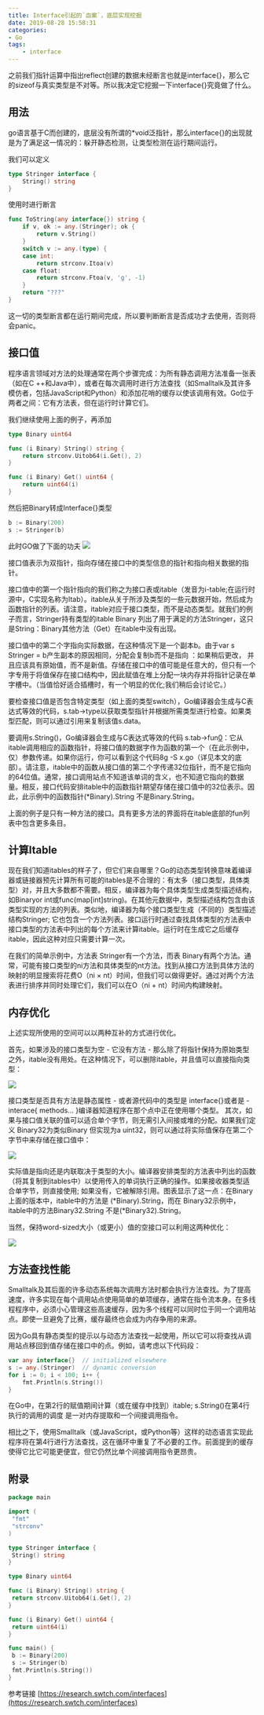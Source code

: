 ```yaml
---
title: Interface引起的`血案`，底层实现挖掘
date: 2019-08-28 15:58:31
categories: 
- Go
tags:
	- interface
---
```

之前我们指针运算中指出reflect创建的数据未经断言也就是interface{}，那么它的sizeof与真实类型是不对等。所以我决定它挖掘一下interface{}究竟做了什么。

<!-- more -->

## 用法

go语言基于C而创建的，底层没有所谓的*void泛指针，那么interface{}的出现就是为了满足这一情况的：躲开静态检测，让类型检测在运行期间运行。

我们可以定义
```go
type Stringer interface {
    String() string
}
```

使用时进行断言
```go
func ToString(any interface{}) string {
    if v, ok := any.(Stringer); ok {
        return v.String()
    }
    switch v := any.(type) {
    case int:
        return strconv.Itoa(v)
    case float:
        return strconv.Ftoa(v, 'g', -1)
    }
    return "???"
}
```
这一切的类型断言都在运行期间完成，所以要判断断言是否成功才去使用，否则将会panic。


## 接口值

程序语言领域对方法的处理通常在两个步骤完成：为所有静态调用方法准备一张表（如在C ++和Java中），或者在每次调用时进行方法查找（如Smalltalk及其许多模仿者，包括JavaScript和Python）和添加花哨的缓存以使该调用有效。Go位于两者之间：它有方法表，但在运行时计算它们。

我们继续使用上面的例子，再添加
```go
type Binary uint64

func (i Binary) String() string {
    return strconv.Uitob64(i.Get(), 2)
}

func (i Binary) Get() uint64 {
    return uint64(i)
}
```

然后把Binary转成Interface{}类型
```go
b := Binary(200)
s := Stringer(b) 
```

此时GO做了下面的功夫
![](/images/go-interface/gointer2.png)

接口值表示为双指针，指向存储在接口中的类型信息的指针和指向相关数据的指针。

接口值中的第一个指针指向的我们称之为接口表或itable（发音为i-table;在运行时源中，C实现名称为Itab）。itable从关于所涉及类型的一些元数据开始，然后成为函数指针的列表。请注意，itable对应于接口类型，而不是动态类型。就我们的例子而言，Stringer持有类型的itable Binary 列出了用于满足的方法Stringer，这只是String：Binary其他方法（Get）在itable中没有出现。

接口值中的第二个字指向实际数据，在这种情况下是一个副本b。由于var s Stringer = b产生副本的原因相同，分配会复制b而不是指向 ：如果稍后更改， 并且应该具有原始值，而不是新值。存储在接口中的值可能是任意大的，但只有一个字专用于将值保存在接口结构中，因此赋值在堆上分配一块内存并将指针记录在单字槽中。（当值恰好适合插槽时，有一个明显的优化;我们稍后会讨论它。）

要检查接口值是否包含特定类型（如上面的类型switch），Go编译器会生成与C表达式等效的代码，s.tab->type以获取类型指针并根据所需类型进行检查。如果类型匹配，则可以通过引用来复制该值s.data。

要调用s.String()，Go编译器会生成与C表达式等效的代码 s.tab->fun[0](s.data)：它从itable调用相应的函数指针，将接口值的数据字作为函数的第一个（在此示例中，仅）参数传递。如果你运行，你可以看到这个代码8g -S x.go（详见本文的底部）。请注意，itable中的函数从接口值的第二个字传递32位指针，而不是它指向的64位值。通常，接口调用站点不知道该单词的含义，也不知道它指向的数据量。相反，接口代码安排itable中的函数指针期望存储在接口值中的32位表示。因此，此示例中的函数指针(*Binary).String 不是Binary.String。


上面的例子是只有一种方法的接口。具有更多方法的界面将在itable底部的fun列表中包含更多条目。

## 计算Itable

现在我们知道itables的样子了，但它们来自哪里？Go的动态类型转换意味着编译器或链接器预先计算所有可能的itables是不合理的：有太多（接口类型，具体类型）对，并且大多数都不需要。相反，编译器为每个具体类型生成类型描述结构，如Binaryor int或func(map[int]string)。在其他元数据中，类型描述结构包含由该类型实现的方法的列表。类似地，编译器为每个接口类型生成（不同的）类型描述结构Stringer; 它也包含一个方法列表。接口运行时通过查找具体类型的方法表中接口类型的方法表中列出的每个方法来计算itable。运行时在生成它之后缓存itable，因此这种对应只需要计算一次。

在我们的简单示例中，方法表 Stringer有一个方法，而表 Binary有两个方法。通常，可能有接口类型的ni方法和具体类型的nt方法。找到从接口方法到具体方法的映射的明显搜索将花费O（ni × nt）时间，但我们可以做得更好。通过对两个方法表进行排序并同时处理它们，我们可以在O（ni + nt）时间内构建映射。


## 内存优化

上述实现所使用的空间可以以两种互补的方式进行优化。

首先，如果涉及的接口类型为空 - 它没有方法 - 那么除了将指针保持为原始类型之外，itable没有用处。在这种情况下，可以删除itable，并且值可以直接指向类型：

![](/images/go-interface/gointer3.png)


接口类型是否具有方法是静态属性 - 或者源代码中的类型是 interface{}或者是 - interace{ methods... }编译器知道程序在那个点中正在使用哪个类型。
其次，如果与接口值关联的值可以适合单个字节，则无需引入间接或堆的分配。如果我们定义 Binary32为类似Binary 但实现为a uint32，则可以通过将实际值保存在第二个字节中来存储在接口值中：

![](/images/go-interface/gointer4.png)

实际值是指向还是内联取决于类型的大小。编译器安排类型的方法表中列出的函数（将其复制到itables中）以使用传入的单词执行正确的操作。如果接收器类型适合单字节，则直接使用; 如果没有，它被解除引用。图表显示了这一点：在Binary上面的版本中，itable中的方法是 (*Binary).String，而在 Binary32示例中，itable中的方法Binary32.String 不是(*Binary32).String。

当然，保持word-sized大小（或更小）值的空接口可以利用这两种优化：

![](/images/go-interface/gointer5.png)


## 方法查找性能

Smalltalk及其后面的许多动态系统每次调用方法时都会执行方法查找。为了提高速度，许多实现在每个调用站点使用简单的单项缓存，通常在指令流本身。在多线程程序中，必须小心管理这些高速缓存，因为多个线程可以同时位于同一个调用站点。即使一旦避免了比赛，缓存最终也会成为内存争用的来源。

因为Go具有静态类型的提示以与动态方法查找一起使用，所以它可以将查找从调用站点移回到值存储在接口中的点。例如，请考虑以下代码段：
```go
var any interface{}  // initialized elsewhere
s := any.(Stringer)  // dynamic conversion
for i := 0; i < 100; i++ {
    fmt.Println(s.String())
}
```
在Go中，在第2行的赋值期间计算（或在缓存中找到）itable; s.String()在第4行执行的调用的调度 是一对内存提取和一个间接调用指令。

相比之下，使用Smalltalk（或JavaScript，或Python等）这样的动态语言实现此程序将在第4行进行方法查找，这在循环中重复了不必要的工作。前面提到的缓存使得它比它可能更便宜，但它仍然比单个间接调用指令更昂贵。


## 附录
```go
package main

import (
 "fmt"
 "strconv"
)

type Stringer interface {
 String() string
}

type Binary uint64

func (i Binary) String() string {
 return strconv.Uitob64(i.Get(), 2)
}

func (i Binary) Get() uint64 {
 return uint64(i)
}

func main() {
 b := Binary(200)
 s := Stringer(b)
 fmt.Println(s.String())
}
```



参考链接
[https://research.swtch.com/interfaces](https://research.swtch.com/interfaces)
